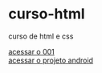 # curso-html
 curso de html e css

<a href="https://gabrieldossantos01.github.io/curso-html/exemplos-html/001">acessar o 001</a>
<br>
<a href="https://gabrieldossantos01.github.io/projeto-android/">acessar o projeto android</a>